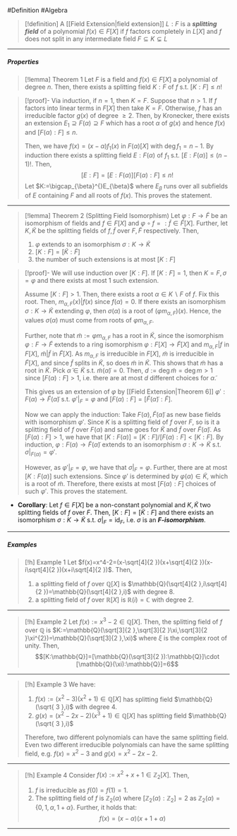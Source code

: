 #Definition #Algebra 

> [!definition] 
> A [[Field Extension|field extension]] $L:F$ is a ***splitting field*** of a polynomial $f(x)\in F[X]$ if $f$ factors completely in $L[X]$ and $f$ does not split in any intermediate field $F\subseteq K\subsetneq L$
---
##### Properties
> [!lemma] Theorem 1
> Let $F$ is a field and $f(x)\in F[X]$ a polynomial of degree $n$. Then, there exists a splitting field $K:F$ of $f$ s.t. $[K:F]\leq n!$

> [!proof]-
> Via induction, if $n=1$, then $K=F$. Suppose that $n>1$. If $f$ factors into linear terms in $F[X]$ then take $K=F$. Otherwise, $f$ has an irreducible factor $g(x)$ of degree $\geq 2$. Then, by Kronecker, there exists an extension $E_{1}\supseteq F(\alpha)\supseteq F$ which has a root $\alpha$ of $g(x)$ and hence $f(x)$ and $[F(\alpha):F]\leq n$.
> 
> Then, we have $f(x)=(x-\alpha)f_{1}(x)$ in $F(\alpha)[X]$ with $\deg f_{1}=n-1$. By induction there exists a splitting field $E:F(\alpha)$ of $f_{1}$ s.t. $[E:F(\alpha)]\leq (n-1)!$. Then, $$[E:F]=[E:F(\alpha)][F(\alpha):F]\leq n!$$Let $K:=\bigcap_{\beta}^{}E_{\beta}$ where $E_{\beta}$ runs over all subfields of $E$ containing $F$ and all roots of $f(x)$. This proves the statement.
---
> [!lemma] Theorem 2 (Splitting Field Isomorphism)
> Let $\varphi:F\to \tilde{F}$ be an isomorphism of fields and $f\in F[X]$ and $\varphi \circ f=:\tilde{f}\in \tilde{F}[X]$. Further, let $K,\tilde{K}$ be the splitting fields of $f,\tilde{f}$ over $F,\tilde{F}$ respectively. Then, 
> 1. $\varphi$ extends to an isomorphism $\sigma:K\to \tilde{K}$
> 2. $[K:F]=[\tilde{K}:\tilde{F}]$
> 3. the number of such extensions is at most $[K:F]$

> [!proof]-
> We will use induction over $[K:F]$. If $[K:F]=1$, then $K=F,\sigma=\varphi$ and there exists at most 1 such extension. 
> 
> Assume $[K:F]>1$. Then, there exists a root $\alpha\in K \backslash F$ of $f$. Fix this root. Then, $m_{\alpha,F}(x)|f(x)$ since $f(\alpha)=0$. If there exists an isomorphism $\sigma:K\to \tilde{K}$ extending $\varphi$, then $\sigma(\alpha)$ is a root of $(\varphi m_{\alpha,F})(x)$. Hence, the values $\sigma(\alpha)$ must come from roots of $\varphi m_{\alpha,F}$. 
> 
> Further, note that $\tilde{m}:=\varphi m_{\alpha,F}$ has a root in $\tilde{K}$, since the isomorphism $\varphi:F\to \tilde{F}$ extends to a ring isomorphism $\varphi:F[X]\to \tilde{F}[X]$ and $m_{\alpha,F}|f$ in $F[X]$, $\tilde{m}|\tilde{f}$ in $\tilde{F}[X]$. As $m_{\alpha,F}$ is irreducible in $F[X]$, $\tilde{m}$ is irreducible in $\tilde{F}[X]$, and since $\tilde{f}$ splits in $\tilde{K}$, so does $\tilde{m}$ in $\tilde{K}$. This shows that $\tilde{m}$ has a root in $\tilde{K}$. Pick $\tilde{\alpha}\in \tilde{K}$ s.t. $\tilde{m}(\tilde{\alpha})=0$. Then, $d:=\deg \tilde{m}=\deg m>1$ since $[F(\alpha):F]>1$, i.e. there are at most $d$ different choices for $\tilde{\alpha}$. 
> 
> This gives us an extension of $\varphi$ by [[Field Extension|Theorem 6]] $\varphi':F(\alpha)\to \tilde{F}(\tilde{\alpha})$ s.t. $\varphi'|_{F}=\varphi$ and $[F(\alpha):F]=[\tilde{F}(\tilde{\alpha}):\tilde{F}]$.
> 
> Now we can apply the induction: Take $F(\alpha),\tilde{F}(\tilde{\alpha})$ as new base fields with isomorphism $\varphi'$. Since $K$ is a splitting field of $f$ over $F$, so is it a splitting field of $f$ over $F(\alpha)$ and same goes for $\tilde{K}$ and $\tilde{f}$ over $\tilde{F}(\tilde{\alpha})$. As $[F(\alpha):F]>1$, we have that $[K:F(\alpha)]=[K:F] /[F(\alpha):F]<[K:F]$. By induction, $\varphi:F(\alpha)\to \tilde{F}(\tilde{\alpha})$ extends to an isomorphism $\sigma:K\to \tilde{K}$ s.t. $\sigma|_{F(\alpha)}=\varphi'$.
> 
> However, as $\varphi'|_{F}=\varphi$, we have that $\sigma|_{F}=\varphi$. Further, there are at most $[K:F(\alpha)]$ such extensions. Since $\varphi'$ is determined by $\varphi(\alpha)\in \tilde{K}$, which is a root of $\tilde{m}$. Therefore, there exists at most $[F(\alpha):F]$ choices of such $\varphi'$. This proves the statement.
> 
- **Corollary**: Let $f\in F[X]$ be a non-constant polynomial and $K,\tilde{K}$ two splitting fields of $f$ over $F$. Then, $[K:F]=[\tilde{K}:F]$ and there exists an isomorphism $\sigma:K\to \tilde{K}$ s.t. $\sigma|_{F}=\text{id}_{F}$, i.e. $\sigma$ is an ***$F$-isomorphism***.
---
##### Examples
> [!h] Example 1
> Let $f(x)=x^4-2=(x-\sqrt[4]{2  })(x+\sqrt[4]{2  })(x-i\sqrt[4]{2  })(x+i\sqrt[4]{2  })$. Then, 
> 1. a splitting field of $f$ over $\mathbb{Q}[X]$ is $\mathbb{Q}(\sqrt[4]{2  },i\sqrt[4]{2  })=\mathbb{Q}(\sqrt[4]{2  },i)$ with degree 8.
> 2. a splitting field of $f$ over $\mathbb{R}[X]$ is $\mathbb{R}(i)=\mathbb{C}$ with degree 2.
---
> [!h] Example 2
> Let $f(x):=x^3-2\in \mathbb{Q}[X]$. Then, the splitting field of $f$ over $\mathbb{Q}$ is $K:=\mathbb{Q}(\sqrt[3]{2  },\sqrt[3]{2  }\xi,\sqrt[3]{2  }\xi^{2})=\mathbb{Q}(\sqrt[3]{2  },\xi)$ where $\xi$ is the complex root of unity. Then, $$[K:\mathbb{Q}]=[\mathbb{Q}(\sqrt[3]{2  }):\mathbb{Q}]\cdot [\mathbb{Q}(\xi):\mathbb{Q}]=6$$
---
> [!h] Example 3
> We have:
> 1. $f(x):=(x^{2}-3)(x^{2}+1)\in \mathbb{Q}[X]$ has splitting field $\mathbb{Q}(\sqrt{ 3 },i)$ with degree 4.
> 2. $g(x)=(x^{2}-2x-2)(x^{3}+1)\in \mathbb{Q}[X]$ has splitting field $\mathbb{Q}(\sqrt{ 3 },i)$
>    
>  Therefore, two different polynomials can have the same splitting field. Even two different irreducible polynomials can have the same splitting field, e.g. $f(x)=x^{2}-3$ and $g(x)=x^{2}-2x-2$.
---
> [!h] Example 4
> Consider $f(x):=x^{2}+x+1\in \mathbb{Z}_{2}[X]$. Then, 
> 1. $f$ is irreducible as $f(0)=f(1)=1$. 
> 2. The splitting field of $f$ is $\mathbb{Z}_{2}(\alpha)$ where $[\mathbb{Z}_{2}(\alpha):\mathbb{Z}_{2}]=2$ as $\mathbb{Z}_{2}(\alpha)=\{ 0,1,\alpha,1+\alpha \}$. Further, it holds that: $$f(x)=(x-\alpha)(x+1+\alpha)$$

---
